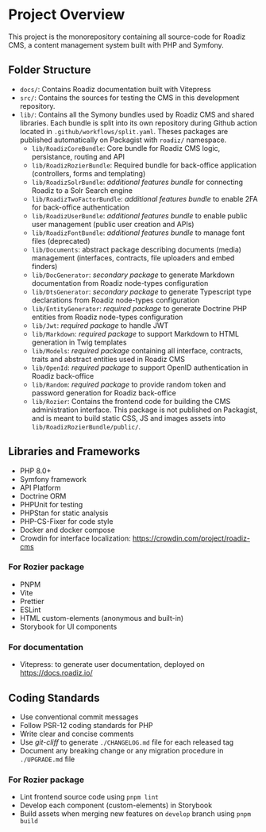 # Project Overview

This project is the monorepository containing all source-code for Roadiz CMS, a content management system built with PHP and Symfony. 

## Folder Structure

- `docs/`: Contains Roadiz documentation built with Vitepress
- `src/`: Contains the sources for testing the CMS in this development repository.
- `lib/`: Contains all the Symony bundles used by Roadiz CMS and shared libraries. Each bundle is split into its own repository during Github action located in `.github/workflows/split.yaml`. Theses packages are published automatically on Packagist with `roadiz/` namespace.
  - `lib/RoadizCoreBundle`: Core bundle for Roadiz CMS logic, persistance, routing and API
  - `lib/RoadizRozierBundle`: Required bundle for back-office application (controllers, forms and templating)
  - `lib/RoadizSolrBundle`: _additional features bundle_ for connecting Roadiz to a Solr Search engine
  - `lib/RoadizTwoFactorBundle`: _additional features bundle_ to enable 2FA for back-office authentication
  - `lib/RoadizUserBundle`: _additional features bundle_ to enable public user management (public user creation and APIs)
  - `lib/RoadizFontBundle`: _additional features bundle_ to manage font files (deprecated)
  - `lib/Documents`: abstract package describing documents (media) management (interfaces, contracts, file uploaders and embed finders)
  - `lib/DocGenerator`: _secondary package_ to generate Markdown documentation from Roadiz node-types configuration
  - `lib/DtsGenerator`: _secondary package_ to generate Typescript type declarations from Roadiz node-types configuration
  - `lib/EntityGenerator`: _required package_ to generate Doctrine PHP entities from Roadiz node-types configuration
  - `lib/Jwt`: _required package_ to handle JWT
  - `lib/Markdown`: _required package_ to support Markdown to HTML generation in Twig templates
  - `lib/Models`: _required package_ containing all interface, contracts, traits and abstract entities used in Roadiz CMS
  - `lib/OpenId`: _required package_ to support OpenID authentication in Roadiz back-office
  - `lib/Random`: _required package_ to provide random token and password generation for Roadiz back-office
  - `lib/Rozier`: Contains the frontend code for building the CMS administration interface. This package is not published on Packagist, and is meant to build static CSS, JS and images assets into `lib/RoadizRozierBundle/public/`.

## Libraries and Frameworks

- PHP 8.0+
- Symfony framework
- API Platform
- Doctrine ORM
- PHPUnit for testing
- PHPStan for static analysis
- PHP-CS-Fixer for code style
- Docker and docker compose
- Crowdin for interface localization: https://crowdin.com/project/roadiz-cms

### For Rozier package

- PNPM
- Vite
- Prettier
- ESLint
- HTML custom-elements (anonymous and built-in)
- Storybook for UI components

### For documentation

- Vitepress: to generate user documentation, deployed on https://docs.roadiz.io/

## Coding Standards

- Use conventional commit messages
- Follow PSR-12 coding standards for PHP
- Write clear and concise comments
- Use *git-cliff* to generate `./CHANGELOG.md` file for each released tag
- Document any breaking change or any migration procedure in `./UPGRADE.md` file

### For Rozier package

- Lint frontend source code using `pnpm lint`
- Develop each component (custom-elements) in Storybook
- Build assets when merging new features on `develop` branch using `pnpm build`
